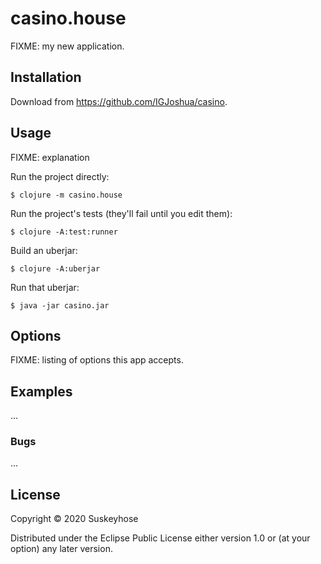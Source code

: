 # casino.house

FIXME: my new application.

## Installation

Download from https://github.com/IGJoshua/casino.

## Usage

FIXME: explanation

Run the project directly:

    $ clojure -m casino.house

Run the project's tests (they'll fail until you edit them):

    $ clojure -A:test:runner

Build an uberjar:

    $ clojure -A:uberjar

Run that uberjar:

    $ java -jar casino.jar

## Options

FIXME: listing of options this app accepts.

## Examples

...

### Bugs

...

## License

Copyright © 2020 Suskeyhose

Distributed under the Eclipse Public License either version 1.0 or (at
your option) any later version.
